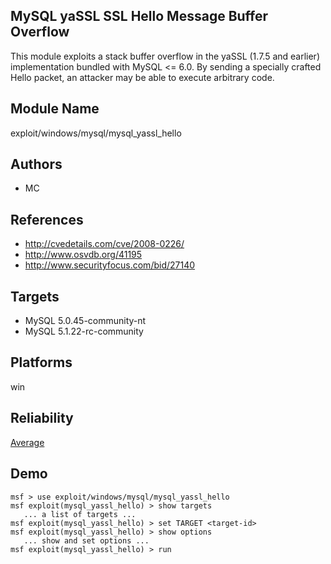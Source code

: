 ## MySQL yaSSL SSL Hello Message Buffer Overflow

This module exploits a stack buffer overflow in the yaSSL 
(1.7.5 and earlier) implementation bundled with MySQL <= 
6.0. By sending a specially crafted Hello packet, an 
attacker may be able to execute arbitrary code.


## Module Name
exploit/windows/mysql/mysql_yassl_hello

## Authors
* MC


## References
* http://cvedetails.com/cve/2008-0226/
* http://www.osvdb.org/41195
* http://www.securityfocus.com/bid/27140



## Targets
* MySQL 5.0.45-community-nt
* MySQL 5.1.22-rc-community


## Platforms
win

## Reliability
[Average](https://github.com/rapid7/metasploit-framework/wiki/Exploit-Ranking)

## Demo

```
msf > use exploit/windows/mysql/mysql_yassl_hello
msf exploit(mysql_yassl_hello) > show targets
   ... a list of targets ...
msf exploit(mysql_yassl_hello) > set TARGET <target-id>
msf exploit(mysql_yassl_hello) > show options
   ... show and set options ...
msf exploit(mysql_yassl_hello) > run
```
    
    